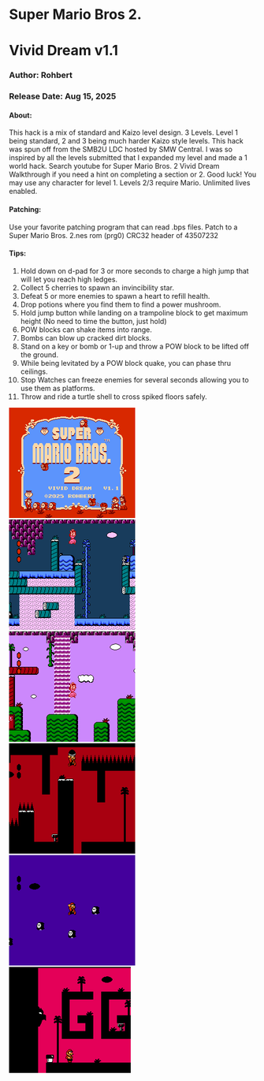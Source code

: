 # Super Mario Bros 2.
# Vivid Dream v1.1
### Author: Rohbert
### Release Date: Aug 15, 2025

#### About:
This hack is a mix of standard and Kaizo level design. 3 Levels. Level 1 being standard, 2 and 3 being much harder Kaizo style levels. 
This hack was spun off from the SMB2U LDC hosted by SMW Central. I was so inspired by all the levels submitted that I expanded my level and made a 1 world hack. 
Search youtube for Super Mario Bros. 2 Vivid Dream Walkthrough if you need a hint on completing a section or 2. Good luck! 
You may use any character for level 1. Levels 2/3 require Mario.  Unlimited lives enabled. 

#### Patching:
Use your favorite patching program that can read .bps files. 
Patch to a Super Mario Bros. 2.nes rom   (prg0)    CRC32 header of 43507232 


#### Tips:
1. Hold down on d-pad for 3 or more seconds to charge a high jump that will let you reach high ledges.
2. Collect 5 cherries to spawn an invincibility star.
3. Defeat 5 or more enemies to spawn a heart to refill health.
4. Drop potions where you find them to find a power mushroom.
5. Hold jump button while landing on a trampoline block to get maximum height (No need to time the button, just hold)
6. POW blocks can shake items into range.
7. Bombs can blow up cracked dirt blocks.
8. Stand on a key or bomb or 1-up and throw a POW block to be lifted off the ground.
9. While being levitated by a POW block quake, you can phase thru ceilings.
10. Stop Watches can freeze enemies for several seconds allowing you to use them as platforms.
11. Throw and ride a turtle shell to cross spiked floors safely.

![alt text](https://github.com/Rohbert/VividDream/blob/main/Vivid_Dream_1_1-0.png "Vivid Dream 1")
![alt text](https://github.com/Rohbert/VividDream/blob/main/Vivid_Dream_1_1-1.png "Vivid Dream 2")
![alt text](https://github.com/Rohbert/VividDream/blob/main/Vivid_Dream_1_1-2.png "Vivid Dream 3")
![alt text](https://github.com/Rohbert/VividDream/blob/main/Vivid_Dream_1_1-3.png "Vivid Dream 4")
![alt text](https://github.com/Rohbert/VividDream/blob/main/Vivid_Dream_1_1-4.png "Vivid Dream 5")
![alt text](https://github.com/Rohbert/VividDream/blob/main/vivid_1.gif "VD Gif 1")





